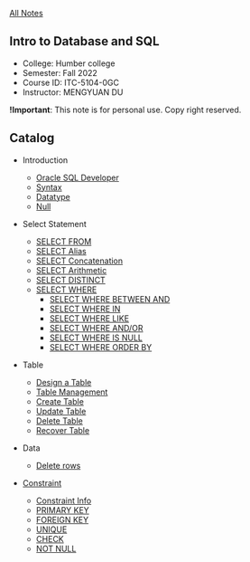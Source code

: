 [All Notes](../index.md)

## Intro to Database and SQL

- College: Humber college
- Semester: Fall 2022
- Course ID: ITC-5104-0GC
- Instructor: MENGYUAN DU

**!Important**: This note is for personal use. Copy right reserved.

## Catalog

- Introduction
    - [Oracle SQL Developer](./introduction/oracle_sql_developer.md)
    - [Syntax](./introduction/syntax.md)
    - [Datatype](./introduction/datatype.md)
    - [Null](./introduction/null.md)


- Select Statement
    - [SELECT FROM](./select_statement/select_from.md)
    - [SELECT Alias](./select_statement/select_alias.md)
    - [SELECT Concatenation](./select_statement/select_concatenation.md)
    - [SELECT Arithmetic](./select_statement/select_arithmetic.md)
    - [SELECT DISTINCT](./select_statement/select_distinct.md)
    - [SELECT WHERE](./select_statement/select_where/select_where.md)
        - [SELECT WHERE BETWEEN AND](./select_statement/select_where/select_where_between_and.md)
        - [SELECT WHERE IN](./select_statement/select_where/select_where_in.md)
        - [SELECT WHERE LIKE](./select_statement/select_where/select_where_like.md)
        - [SELECT WHERE AND/OR](./select_statement/select_where/select_logical_operator.md)
        - [SELECT WHERE IS NULL](./select_statement/select_where/select_where_is_null.md)
        - [SELECT WHERE ORDER BY](./select_statement/select_where/select_where_order_by.md)

- Table
    - [Design a Table](./table/table_design.md)
    - [Table Management](./table/table_mgnt.md)
    - [Create Table](./table/create_table.md)
    - [Update Table](./table/modify_table.md)
    - [Delete Table](./table/delete_table.md)
    - [Recover Table](./table/recover_table.md)

- Data
    - [Delete rows](./data/delete_row.md)

- [Constraint](./constraint/constriant.md)
    - [Constraint Info](./constraint/constraint_info.md)
    - [PRIMARY KEY](./constraint/constraint_primary_key.md)
    - [FOREIGN KEY](./constraint/constraint_foreign_key.md)
    - [UNIQUE](./constraint/constraint_unique.md)
    - [CHECK](./constraint/constraint_check.md)
    - [NOT NULL](./constraint/constraint_not_null.md)










